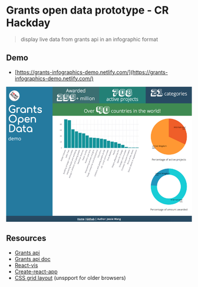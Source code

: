 # Grants open data prototype - CR Hackday
> display live data from grants api in an infographic format

## Demo
* [https://grants-infographics-demo.netlify.com/](https://grants-infographics-demo.netlify.com/)

![preview](src/images/grant_infographics.jpg?raw=true)

## Resources

* [Grants api](https://github.com/comicrelief/grants-api-serverless)
* [Grants api doc](http://cr-grants-api-documentation.s3-website-eu-west-1.amazonaws.com/#api-Grants-GetGrant)
* [React-vis](https://github.com/uber/react-vis)
* [Create-react-app](https://github.com/facebook/create-react-app)
* [CSS grid layout](https://caniuse.com/#search=grid) (unspport for older browsers)